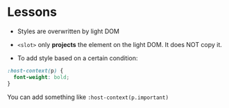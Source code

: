 # Lessons

- Styles are overwritten by light DOM

- `<slot>` only **projects** the element on the light DOM. It does NOT copy it.

* To add style based on a certain condition:

```css
:host-context(p) {
  font-weight: bold;
}
```

You can add something like `:host-context(p.important)`
